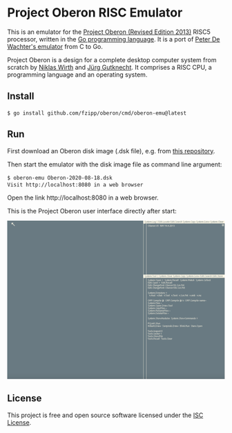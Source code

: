 # Project Oberon RISC Emulator

This is an emulator for the [Project Oberon (Revised Edition 2013)](https://people.inf.ethz.ch/wirth/ProjectOberon/index.html)
RISC5 processor, written in the [Go programming language](https://golang.org).
It is a port of [Peter De Wachter's emulator](https://github.com/pdewacht/oberon-risc-emu) from C to Go.

Project Oberon is a design for a complete desktop computer system from scratch by
[Niklas Wirth](https://people.inf.ethz.ch/wirth/) and
[Jürg Gutknecht](https://en.wikipedia.org/wiki/J%C3%BCrg_Gutknecht).
It comprises a RISC CPU, a programming language and an operating system.

## Install

```
$ go install github.com/fzipp/oberon/cmd/oberon-emu@latest
```

## Run

First download an Oberon disk image (.dsk file), e.g. from
[this repository](https://github.com/pdewacht/oberon-risc-emu/tree/master/DiskImage).

Then start the emulator with the disk image file as command line argument:

```
$ oberon-emu Oberon-2020-08-18.dsk
Visit http://localhost:8080 in a web browser
```
Open the link http://localhost:8080 in a web browser.

This is the Project Oberon user interface directly after start:

![Project Oberon](doc/screenshot1.png?raw=true "Project Oberon directly after start")

## License

This project is free and open source software licensed under the
[ISC License](LICENSE).
